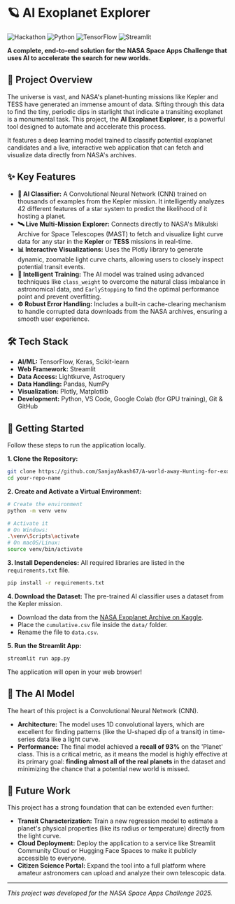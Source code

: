 # 🪐 AI Exoplanet Explorer

![Hackathon](https://img.shields.io/badge/NASA%20Space%20Apps-2025-blue)
![Python](https://img.shields.io/badge/Python-3.11+-blue?logo=python)
![TensorFlow](https://img.shields.io/badge/TensorFlow-2.x-FF6F00?logo=tensorflow)
![Streamlit](https://img.shields.io/badge/Streamlit-1.x-FF4B4B?logo=streamlit)

**A complete, end-to-end solution for the NASA Space Apps Challenge that uses AI to accelerate the search for new worlds.**

## 📖 Project Overview

The universe is vast, and NASA's planet-hunting missions like Kepler and TESS have generated an immense amount of data. Sifting through this data to find the tiny, periodic dips in starlight that indicate a transiting exoplanet is a monumental task. This project, the **AI Exoplanet Explorer**, is a powerful tool designed to automate and accelerate this process.

It features a deep learning model trained to classify potential exoplanet candidates and a live, interactive web application that can fetch and visualize data directly from NASA's archives.

## ✨ Key Features

* **🤖 AI Classifier:** A Convolutional Neural Network (CNN) trained on thousands of examples from the Kepler mission. It intelligently analyzes 42 different features of a star system to predict the likelihood of it hosting a planet.
* **🛰️ Live Multi-Mission Explorer:** Connects directly to NASA's Mikulski Archive for Space Telescopes (MAST) to fetch and visualize light curve data for any star in the **Kepler** or **TESS** missions in real-time.
* **📊 Interactive Visualizations:** Uses the Plotly library to generate dynamic, zoomable light curve charts, allowing users to closely inspect potential transit events.
* **🧠 Intelligent Training:** The AI model was trained using advanced techniques like `class_weight` to overcome the natural class imbalance in astronomical data, and `EarlyStopping` to find the optimal performance point and prevent overfitting.
* **⚙️ Robust Error Handling:** Includes a built-in cache-clearing mechanism to handle corrupted data downloads from the NASA archives, ensuring a smooth user experience.

## 🛠️ Tech Stack

* **AI/ML:** TensorFlow, Keras, Scikit-learn
* **Web Framework:** Streamlit
* **Data Access:** Lightkurve, Astroquery
* **Data Handling:** Pandas, NumPy
* **Visualization:** Plotly, Matplotlib
* **Development:** Python, VS Code, Google Colab (for GPU training), Git & GitHub

## 🚀 Getting Started

Follow these steps to run the application locally.

**1. Clone the Repository:**
```bash
git clone https://github.com/SanjayAkash67/A-world-away-Hunting-for-exoplanets-with-Ai.git
cd your-repo-name
```

**2. Create and Activate a Virtual Environment:**
```bash
# Create the environment
python -m venv venv

# Activate it
# On Windows:
.\venv\Scripts\activate
# On macOS/Linux:
source venv/bin/activate
```

**3. Install Dependencies:**
All required libraries are listed in the `requirements.txt` file.
```bash
pip install -r requirements.txt
```

**4. Download the Dataset:**
The pre-trained AI classifier uses a dataset from the Kepler mission.
* Download the data from the [NASA Exoplanet Archive on Kaggle](https://www.kaggle.com/datasets/nasa/kepler-exoplanet-search-results).
* Place the `cumulative.csv` file inside the `data/` folder.
* Rename the file to `data.csv`.

**5. Run the Streamlit App:**
```bash
streamlit run app.py
```
The application will open in your web browser!

## 🧠 The AI Model

The heart of this project is a Convolutional Neural Network (CNN).

* **Architecture:** The model uses 1D convolutional layers, which are excellent for finding patterns (like the U-shaped dip of a transit) in time-series data like a light curve.
* **Performance:** The final model achieved a **recall of 93%** on the 'Planet' class. This is a critical metric, as it means the model is highly effective at its primary goal: **finding almost all of the real planets** in the dataset and minimizing the chance that a potential new world is missed.

## 🔮 Future Work

This project has a strong foundation that can be extended even further:

* **Transit Characterization:** Train a new regression model to estimate a planet's physical properties (like its radius or temperature) directly from the light curve.
* **Cloud Deployment:** Deploy the application to a service like Streamlit Community Cloud or Hugging Face Spaces to make it publicly accessible to everyone.
* **Citizen Science Portal:** Expand the tool into a full platform where amateur astronomers can upload and analyze their own telescopic data.

---
*This project was developed for the NASA Space Apps Challenge 2025.*
